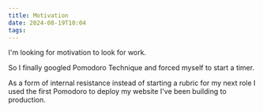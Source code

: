 ```yaml
---
title: Motivation
date: 2024-08-19T10:04
tags:
---
```


I'm looking for motivation to look for work.

So I finally googled Pomodoro Technique and forced myself to start a timer.

As a form of internal resistance instead of starting a rubric for my next role I used the first Pomodoro to deploy my website I've been building to production.

